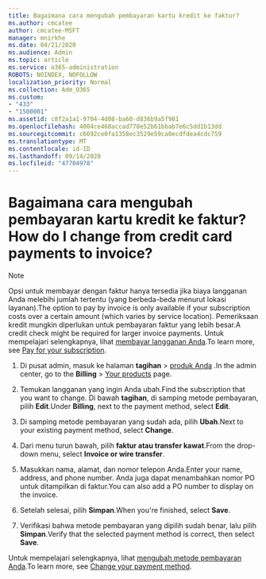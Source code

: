 ```yaml
---
title: Bagaimana cara mengubah pembayaran kartu kredit ke faktur?
ms.author: cmcatee
author: cmcatee-MSFT
manager: mnirkhe
ms.date: 04/21/2020
ms.audience: Admin
ms.topic: article
ms.service: o365-administration
ROBOTS: NOINDEX, NOFOLLOW
localization_priority: Normal
ms.collection: Adm_O365
ms.custom:
- "433"
- "1500001"
ms.assetid: c8f2a1a1-9704-4d08-ba60-d836b9a5f981
ms.openlocfilehash: 4004ce468accad778e52b61bbab7e6c5dd1b13dd
ms.sourcegitcommit: c6692ce0fa1358ec3529e59ca0ecdfdea4cdc759
ms.translationtype: MT
ms.contentlocale: id-ID
ms.lasthandoff: 09/14/2020
ms.locfileid: "47704978"
---
```

# <a name="how-do-i-change-from-credit-card-payments-to-invoice"></a><span data-ttu-id="4673d-102">Bagaimana cara mengubah pembayaran kartu kredit ke faktur?</span><span class="sxs-lookup"><span data-stu-id="4673d-102">How do I change from credit card payments to invoice?</span></span>

> [!NOTE]
> <span data-ttu-id="4673d-103">Opsi untuk membayar dengan faktur hanya tersedia jika biaya langganan Anda melebihi jumlah tertentu (yang berbeda-beda menurut lokasi layanan).</span><span class="sxs-lookup"><span data-stu-id="4673d-103">The option to pay by invoice is only available if your subscription costs over a certain amount (which varies by service location).</span></span> <span data-ttu-id="4673d-104">Pemeriksaan kredit mungkin diperlukan untuk pembayaran faktur yang lebih besar.</span><span class="sxs-lookup"><span data-stu-id="4673d-104">A credit check might be required for larger invoice payments.</span></span> <span data-ttu-id="4673d-105">Untuk mempelajari selengkapnya, lihat [membayar langganan Anda](https://docs.microsoft.com/microsoft-365/commerce/billing-and-payments/pay-for-your-subscription).</span><span class="sxs-lookup"><span data-stu-id="4673d-105">To learn more, see [Pay for your subscription](https://docs.microsoft.com/microsoft-365/commerce/billing-and-payments/pay-for-your-subscription).</span></span>

1. <span data-ttu-id="4673d-106">Di pusat admin, masuk ke halaman **tagihan**  >  [produk Anda](https://go.microsoft.com/fwlink/p/?linkid=842054) .</span><span class="sxs-lookup"><span data-stu-id="4673d-106">In the admin center, go to the **Billing** > [Your products](https://go.microsoft.com/fwlink/p/?linkid=842054) page.</span></span>

2. <span data-ttu-id="4673d-107">Temukan langganan yang ingin Anda ubah.</span><span class="sxs-lookup"><span data-stu-id="4673d-107">Find the subscription that you want to change.</span></span> <span data-ttu-id="4673d-108">Di bawah **tagihan**, di samping metode pembayaran, pilih **Edit**.</span><span class="sxs-lookup"><span data-stu-id="4673d-108">Under **Billing**, next to the payment method, select **Edit**.</span></span>

3. <span data-ttu-id="4673d-109">Di samping metode pembayaran yang sudah ada, pilih **Ubah**.</span><span class="sxs-lookup"><span data-stu-id="4673d-109">Next to your existing payment method, select **Change**.</span></span>

4. <span data-ttu-id="4673d-110">Dari menu turun bawah, pilih **faktur atau transfer kawat**.</span><span class="sxs-lookup"><span data-stu-id="4673d-110">From the drop-down menu, select **Invoice or wire transfer**.</span></span>

5. <span data-ttu-id="4673d-111">Masukkan nama, alamat, dan nomor telepon Anda.</span><span class="sxs-lookup"><span data-stu-id="4673d-111">Enter your name, address, and phone number.</span></span> <span data-ttu-id="4673d-112">Anda juga dapat menambahkan nomor PO untuk ditampilkan di faktur.</span><span class="sxs-lookup"><span data-stu-id="4673d-112">You can also add a PO number to display on the invoice.</span></span>

6. <span data-ttu-id="4673d-113">Setelah selesai, pilih **Simpan**.</span><span class="sxs-lookup"><span data-stu-id="4673d-113">When you're finished, select **Save**.</span></span>

7. <span data-ttu-id="4673d-114">Verifikasi bahwa metode pembayaran yang dipilih sudah benar, lalu pilih **Simpan**.</span><span class="sxs-lookup"><span data-stu-id="4673d-114">Verify that the selected payment method is correct, then select **Save**.</span></span>

<span data-ttu-id="4673d-115">Untuk mempelajari selengkapnya, lihat [mengubah metode pembayaran Anda](https://docs.microsoft.com/microsoft-365/commerce/billing-and-payments/change-payment-method).</span><span class="sxs-lookup"><span data-stu-id="4673d-115">To learn more, see [Change your payment method](https://docs.microsoft.com/microsoft-365/commerce/billing-and-payments/change-payment-method).</span></span>